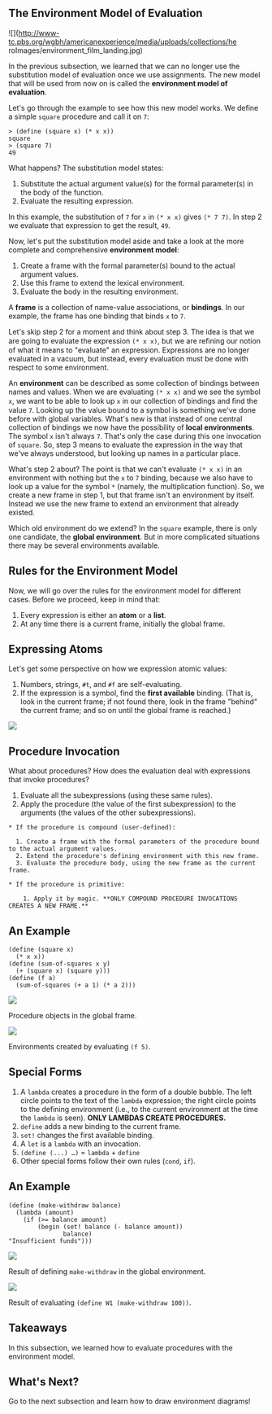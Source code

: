 ## The Environment Model of Evaluation

![](http://www-tc.pbs.org/wgbh/americanexperience/media/uploads/collections/he
roImages/environment_film_landing.jpg)

In the previous subsection, we learned that we can no longer use the
substitution model of evaluation once we use assignments. The new model that
will be used from now on is called the **environment model of evaluation**.

Let's go through the example to see how this new model works. We define a simple `square` procedure and call it on `7`:

    > (define (square x) (* x x))
    square
    > (square 7)
    49

What happens? The substitution model states:

  1. Substitute the actual argument value(s) for the formal parameter(s) in the body of the function.
  2. Evaluate the resulting expression.

In this example, the substitution of `7` for `x` in `(* x x)` gives `(* 7 7)`. In step 2 we evaluate that expression to get the result, `49`.

Now, let's put the substitution model aside and take a look at the more complete and comprehensive **environment model**:

  1. Create a frame with the formal parameter(s) bound to the actual argument values.
  2. Use this frame to extend the lexical environment.
  3. Evaluate the body in the resulting environment.

A **frame** is a collection of name-value associations, or **bindings**. In our example, the frame has one binding that binds `x` to `7`.

Let's skip step 2 for a moment and think about step 3. The idea is that we are going to evaluate the expression `(* x x)`, but we are reﬁning our notion of what it means to "evaluate" an expression. Expressions are no longer evaluated in a vacuum, but instead, every evaluation must be done with respect to some
environment. 

An **environment** can be described as some collection of bindings between names and values. When we are evaluating `(* x x)` and we see the symbol `x`, we want to be able to look up `x` in our collection of bindings and ﬁnd the value `7`. Looking up the value bound to a symbol is something we've done before with global variables. What's new is that instead of one central collection of bindings we now have the possibility of **local environments**. The symbol `x` isn't always `7`. That's only the case during this one invocation of `square`. So, step 3 means to evaluate the expression in the way that we've always understood, but looking up names in a particular place.

What's step 2 about? The point is that we can't evaluate `(* x x)` in an environment with nothing but the `x` to `7` binding, because we also have to look up a value for the symbol `*` (namely, the multiplication function). So, we create a new frame in step 1, but that frame isn't an environment by itself. Instead we use the new frame to extend an environment that already existed.

Which old environment do we extend? In the `square` example, there is only one
candidate, the **global environment**. But in more complicated situations there
may be several environments available.

## Rules for the Environment Model

Now, we will go over the rules for the environment model for different cases. Before we proceed, keep in mind that:

  1. Every expression is either an **atom** or a **list**.
  2. At any time there is a current frame, initially the global frame.

## Expressing Atoms

Let's get some perspective on how we expression atomic values:

  1. Numbers, strings, `#t`, and `#f` are self-evaluating.
  2. If the expression is a symbol, find the **first available** binding. (That is, look in the current frame; if not found there, look in the frame "behind" the current frame; and so on until the global frame is reached.)

![](http://mitpress.mit.edu/sites/default/files/sicp/full-text/book/ch3-Z-G-2.gif)

## Procedure Invocation

What about procedures? How does the evaluation deal with expressions that invoke procedures?

  1. Evaluate all the subexpressions (using these same rules).
  2. Apply the procedure (the value of the first subexpression) to the arguments (the values of the other subexpressions).

    * If the procedure is compound (user-defined):

      1. Create a frame with the formal parameters of the procedure bound to the actual argument values.
      2. Extend the procedure's defining environment with this new frame.
      3. Evaluate the procedure body, using the new frame as the current frame.

    * If the procedure is primitive:

        1. Apply it by magic. **ONLY COMPOUND PROCEDURE INVOCATIONS CREATES A NEW FRAME.**

## An Example

    
    (define (square x)
      (* x x))
    (define (sum-of-squares x y)
      (+ (square x) (square y)))
    (define (f a)
      (sum-of-squares (+ a 1) (* a 2)))
    

  
  
![](http://mitpress.mit.edu/sites/default/files/sicp/full-text/book/ch3-Z-G-5.gif)
  
Procedure objects in the global frame.

![](http://mitpress.mit.edu/sites/default/files/sicp/full-text/book/ch3-Z-G-6.gif)

Environments created by evaluating `(f 5)`.

## Special Forms

  1. A `lambda` creates a procedure in the form of a double bubble. The left circle points to the text of the `lambda` expression; the right circle points to the defining environment (i.e., to the current environment at the time the `lambda` is seen). **ONLY LAMBDAS CREATE PROCEDURES.**
  2. `define` adds a new binding to the current frame.
  3. `set!` changes the first available binding.
  4. A `let` is a `lambda` with an invocation.
  5. `(define (...) …)` = `lambda` + `define`
  6. Other special forms follow their own rules (`cond`, `if`).

## An Example

    
    (define (make-withdraw balance)
      (lambda (amount)
        (if (>= balance amount)
            (begin (set! balance (- balance amount))
                   balance)
    "Insufficient funds")))
    
  
![](http://mitpress.mit.edu/sites/default/files/sicp/full-text/book/ch3-Z-G-7.gif)

Result of defining `make-withdraw` in the global environment.

![](http://mitpress.mit.edu/sites/default/files/sicp/full-text/book/ch3-Z-G-8.gif)

Result of evaluating `(define W1 (make-withdraw 100))`.

## Takeaways

In this subsection, we learned how to evaluate procedures with the environment
model.

## What's Next?

Go to the next subsection and learn how to draw environment diagrams!

